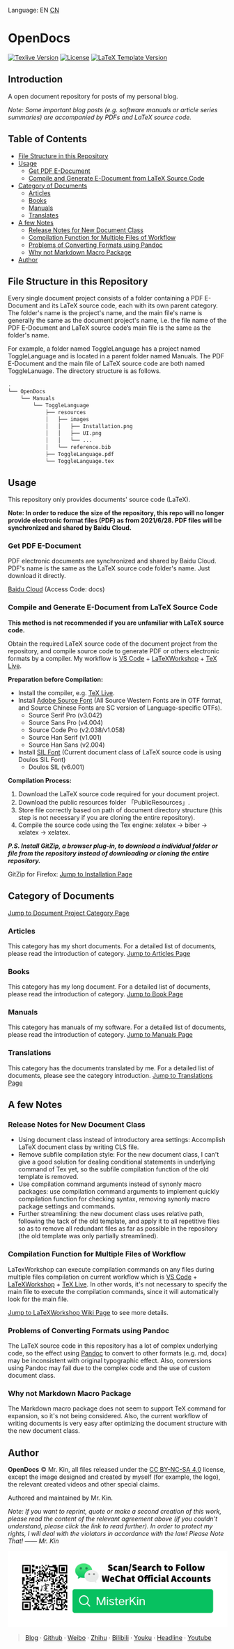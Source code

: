 Language: EN [CN][ReadmeCN]

[ReadmeCN]: ./README_CN.md

# OpenDocs

[![Texlive Version][]](https://tug.org/texlive/) [![License][]](./LICENSE) [![LaTeX Template Version][]](https://github.com/Mister-Kin/OpenDocs/releases)

[Texlive Version]: https://img.shields.io/badge/texlive-v2022-blue
[License]: https://img.shields.io/badge/license-CC%20BY--NC--SA%204.0-blue
[LaTeX Template Version]: https://img.shields.io/github/v/release/Mister-Kin/OpenDocs?include_prereleases&color=blue

## Introduction
A open document repository for posts of my personal blog.

*Note: Some important blog posts (e.g. software manuals or article series summaries) are accompanied by PDFs and LaTeX source code.*

## Table of Contents
- [File Structure in this Repository](#File-Structure-in-this-Repository)
- [Usage](#Usage)
  - [Get PDF E-Document](#Get-PDF-E-Document)
  - [Compile and Generate E-Document from LaTeX Source Code](#Compile-and-Generate-E-Document-from-LaTeX-Source-Code)
- [Category of Documents](#Category-of-Documents)
  - [Articles](#Articles)
  - [Books](#Books)
  - [Manuals](#Manuals)
  - [Translates](#Translations)
- [A few Notes](#A-few-Notes)
  - [Release Notes for New Document Class](#Release-Notes-for-New-Document-Class)
  - [Compilation Function for Multiple Files of Workflow](#Compilation-Function-for-Multiple-Files-of-Workflow)
  - [Problems of Converting Formats using Pandoc](#Problems-of-Converting-Formats-using-Pandoc)
  - [Why not Markdown Macro Package](#Why-not-Markdown-Macro-Package)
- [Author](#Author)

## File Structure in this Repository
Every single document project consists of a folder containing a PDF E-Document and its LaTeX source code, each with its own parent category. The folder's name is the project's name, and the main file's name is generally the same as the document project's name, i.e. the file name of the PDF E-Document and LaTeX source code‘s main file is the same as the folder's name.

For example, a folder named ToggleLanguage has a project named ToggleLanguage and is located in a parent folder named Manuals. The PDF E-Document and the main file of LaTeX source code are both named ToggleLanuage. The directory structure is as follows.
```
.
└── OpenDocs
    └── Manuals
        └── ToggleLanguage
            ├── resources
            │   ├── images
            │   │   ├── Installation.png
            │   │   ├── UI.png
            │   │   └── ...
            │   └── reference.bib
            ├── ToggleLanguage.pdf
            └── ToggleLanguage.tex
```

## Usage
This repository only provides documents' source code (LaTeX).

**Note: In order to reduce the size of the repository, this repo will no longer provide electronic format files (PDF) as from 2021/6/28. PDF files will be synchronized and shared by Baidu Cloud.**

### Get PDF E-Document
PDF electronic documents are synchronized and shared by Baidu Cloud. PDF's name is the same as the LaTeX source code folder's name. Just download it directly.

[Baidu Cloud][Baidu Cloud Sharing] (Access Code: docs)

[Baidu Cloud Sharing]: https://pan.baidu.com/s/1Tn7qIO0raqvNoesgT8SKow

### Compile and Generate E-Document from LaTeX Source Code
**This method is not recommended if you are unfamiliar with LaTeX source code.**

Obtain the required LaTeX source code of the document project from the repository, and compile source code to generate PDF or others electronic formats by a compiler. My workflow is [VS Code][] + [LaTeXWorkshop][] + [TeX Live][].

**Preparation before Compilation:**
- Install the compiler, e.g. [TeX Live][].
- Install [Adobe Source Font][] (All Source Western Fonts are in OTF format, and Source Chinese Fonts are SC version of Language-specific OTFs).
  - Source Serif Pro (v3.042)
  - Source Sans Pro (v4.004)
  - Source Code Pro (v2.038/v1.058)
  - Source Han Serif (v1.001)
  - Source Han Sans (v2.004)
- Install [SIL Font][] (Current document class of LaTeX source code is using Doulos SIL Font)
  - Doulos SIL (v6.001)

**Compilation Process:**
1. Download the LaTeX source code required for your document project.
2. Download the public resources folder 「PublicResources」.
3. Store file correctly based on path of document directory structure (this step is not necessary if you are cloning the entire repository).
4. Compile the source code using the Tex engine: xelatex -> biber -> xelatex -> xelatex.

***P.S. Install GitZip, a browser plug-in, to download a individual folder or file from the repository instead of downloading or cloning the entire repository.***

GitZip for Firefox: [Jump to Installation Page][]

[Jump to Installation Page]: https://addons.mozilla.org/zh-CN/firefox/addon/gitzip/?utm_source=addons.mozilla.org&utm_medium=referral&utm_content=search
[TeX Live]: https://tug.org/texlive
[VS Code]: https://code.visualstudio.com
[LaTeXWorkshop]: https://marketplace.visualstudio.com/items?itemName=James-Yu.latex-workshop#review-details
[Adobe Source Font]: https://github.com/adobe-fonts
[SIL Font]: https://software.sil.org/fonts/

## Category of Documents
[Jump to Document Project Category Page][]

### Articles
This category has my short documents. For a detailed list of documents, please read the introduction of category. [Jump to Articles Page][]

### Books
This category has my long document. For a detailed list of documents, please read the introduction of category. [Jump to Book Page][]

### Manuals
This category has manuals of my software. For a detailed list of documents, please read the introduction of category. [Jump to Manuals Page][]

### Translations
This category has the documents translated by me. For a detailed list of documents, please see the category introduction. [Jump to Translations Page][]

[Jump to Document Project Category Page]: ./
[Jump to Articles Page]: ./Articles
[Jump to Book Page]: ./Books
[Jump to Manuals Page]: ./Manuals
[Jump to Translations Page]: ./Translations

## A few Notes
### Release Notes for New Document Class
- Using document class instead of introductory area settings: Accomplish LaTeX document class by writing CLS file.
- Remove subfile compilation style: For the new document class, I can't give a good solution for dealing conditional statements in underlying command of Tex yet, so the subfile compilation function of the old template is removed.
- Use compilation command arguments instead of synonly macro packages: use compilation command arguments to implement quickly compilation function for checking syntax, removing synonly macro package settings and commands.
- Further streamlining: the new document class uses relative path, following the tack of the old template, and apply it to all repetitive files so as to remove all redundant files as far as possible in the repository (the old template was only partially streamlined).

### Compilation Function for Multiple Files of Workflow
LaTexWorkshop can execute compilation commands on any files during multiple files compilation on current workflow which is [VS Code][] + [LaTeXWorkshop][] + [TeX Live][]. In other words, it's not necessary to specify the main file to execute the compilation commands, since it will automatically look for the main file.

[Jump to LaTeXWorkshop Wiki Page][] to see more details.

### Problems of Converting Formats using Pandoc
The LaTeX source code in this repository has a lot of complex underlying code, so the effect using [Pandoc][] to convert to other formats (e.g. md, docx) may be inconsistent with original typographic effect. Also, conversions using Pandoc may fail due to the complex code and the use of custom document class.

### Why not Markdown Macro Package
The Markdown macro package does not seem to support TeX command for expansion, so it's not being considered. Also, the current workflow of writing documents is very easy after optimizing the document structure with the new document class.

[Pandoc]: https://pandoc.org
[Jump to LaTeXWorkshop Wiki Page]: https://github.com/James-Yu/LaTeX-Workshop/wiki/Compile#Multi-File-Projects

## Author
**OpenDocs** © Mr. Kin, all files released under the [CC BY-NC-SA 4.0][] license, except the image designed and created by myself (for example, the logo), the relevant created videos and other special claims.

Authored and maintained by Mr. Kin.

*Note: If you want to reprint, quote or make a second creation of this work, please read the content of the relevant agreement above (if you couldn't understand, please click the link to read further). In order to protect my rights, I will deal with the violators in accordance with the law! Please Note That! —— Mr. Kin*

![Search to Follow WeChat Official Accounts: MisterKin](./PublicResources/images/FollowMe/WeChatOfficialAccounts-En.png "Scan/Search to Follow WeChat Official Accounts: MisterKin")

> [Blog][] · [Github][] · [Weibo][] · [Zhihu][] · [Bilibili][] · [Youku][] · [Headline][] · [Youtube][]

[CC BY-NC-SA 4.0]: ./LICENSE
[Blog]: https://mister-kin.github.io
[Github]: https://github.com/mister-kin
[Weibo]: https://weibo.com/6270111192/profile?topnav=1&wvr=6&is_all=1
[Zhihu]: https://www.zhihu.com/people/drwu-94
[Bilibili]: http://space.bilibili.com/17025250?
[Youku]: http://i.youku.com/i/UNjA3MTk5Mjgw?spm=a2hzp.8253869.0.0
[Youtube]: https://www.youtube.com/channel/UCNhtdG6whC5mlRDkrhQ0wLA?view_as=public
[Headline]: https://www.toutiao.com/c/user/835254071079053/#mid=1663279303982091
